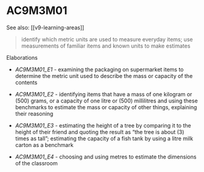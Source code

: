 
# AC9M3M01 

See also: [[v9-learning-areas]]

> identify which metric units are used to measure everyday items; use measurements of familiar items and known units to make estimates

Elaborations


- _AC9M3M01_E1_ - examining the packaging on supermarket items to determine the metric unit used to describe the mass or capacity of the contents

- _AC9M3M01_E2_ - identifying items that have a mass of one kilogram or \(500\) grams, or a capacity of one litre or \(500\) millilitres and using these benchmarks to estimate the mass or capacity of other things, explaining their reasoning

- _AC9M3M01_E3_ - estimating the height of a tree by comparing it to the height of their friend and quoting the result as “the tree is about \(3\) times as tall”; estimating the capacity of a fish tank by using a litre milk carton as a benchmark

- _AC9M3M01_E4_ - choosing and using metres to estimate the dimensions of the classroom
